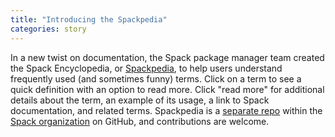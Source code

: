 ```yaml
---
title: "Introducing the Spackpedia"
categories: story
---
```


In a new twist on documentation, the Spack package manager team created the Spack Encyclopedia, or [Spackpedia](https://spack.github.io/spackpedia/), to help users understand frequently used (and sometimes funny) terms. Click on a term to see a quick definition with an option to read more. Click "read more" for additional details about the term, an example of its usage, a link to Spack documentation, and related terms. Spackpedia is a [separate repo](https://github.com/spack/spackpedia) within the [Spack organization](https://github.com/spack) on GitHub, and contributions are welcome.
